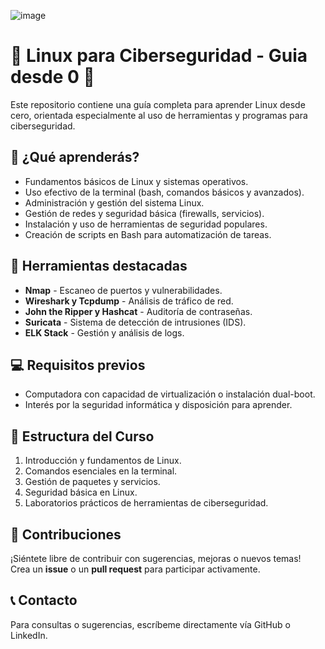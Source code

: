 ![image](https://github.com/user-attachments/assets/2ff73eca-3a08-46a2-802f-361c1d472179)

# 🚀 Linux para Ciberseguridad - Guia desde 0 🐧

Este repositorio contiene una guía completa para aprender Linux desde cero, orientada especialmente al uso de herramientas y programas para ciberseguridad.

## 📖 ¿Qué aprenderás?
- Fundamentos básicos de Linux y sistemas operativos.
- Uso efectivo de la terminal (bash, comandos básicos y avanzados).
- Administración y gestión del sistema Linux.
- Gestión de redes y seguridad básica (firewalls, servicios).
- Instalación y uso de herramientas de seguridad populares.
- Creación de scripts en Bash para automatización de tareas.

## 🔧 Herramientas destacadas
- **Nmap** - Escaneo de puertos y vulnerabilidades.
- **Wireshark y Tcpdump** - Análisis de tráfico de red.
- **John the Ripper y Hashcat** - Auditoría de contraseñas.
- **Suricata** - Sistema de detección de intrusiones (IDS).
- **ELK Stack** - Gestión y análisis de logs.

## 💻 Requisitos previos
- Computadora con capacidad de virtualización o instalación dual-boot.
- Interés por la seguridad informática y disposición para aprender.

## 📂 Estructura del Curso
1. Introducción y fundamentos de Linux.
2. Comandos esenciales en la terminal.
3. Gestión de paquetes y servicios.
4. Seguridad básica en Linux.
5. Laboratorios prácticos de herramientas de ciberseguridad.

## 📝 Contribuciones
¡Siéntete libre de contribuir con sugerencias, mejoras o nuevos temas!  
Crea un **issue** o un **pull request** para participar activamente.

## 📞 Contacto
Para consultas o sugerencias, escríbeme directamente vía GitHub o LinkedIn.
